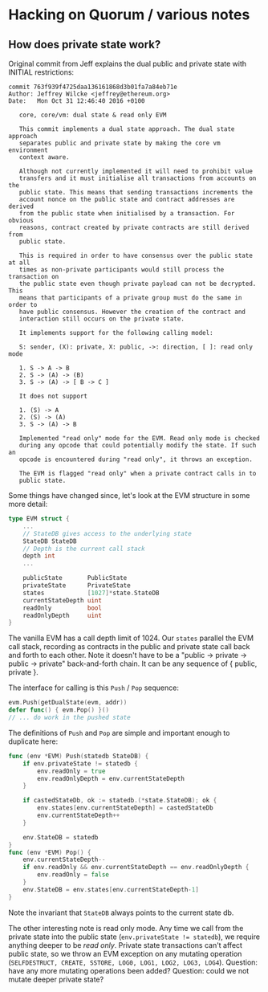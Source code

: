 # Hacking on Quorum / various notes

## How does private state work?

Original commit from Jeff explains the dual public and private state with INITIAL restrictions:
```
commit 763f939f4725daa136161868d3b01fa7a84eb71e
Author: Jeffrey Wilcke <jeffrey@ethereum.org>
Date:   Mon Oct 31 12:46:40 2016 +0100

   core, core/vm: dual state & read only EVM

   This commit implements a dual state approach. The dual state approach
   separates public and private state by making the core vm environment
   context aware.

   Although not currently implemented it will need to prohibit value
   transfers and it must initialise all transactions from accounts on the
   public state. This means that sending transactions increments the
   account nonce on the public state and contract addresses are derived
   from the public state when initialised by a transaction. For obvious
   reasons, contract created by private contracts are still derived from
   public state.

   This is required in order to have consensus over the public state at all
   times as non-private participants would still process the transaction on
   the public state even though private payload can not be decrypted. This
   means that participants of a private group must do the same in order to
   have public consensus. However the creation of the contract and
   interaction still occurs on the private state.

   It implements support for the following calling model:

   S: sender, (X): private, X: public, ->: direction, [ ]: read only mode

   1. S -> A -> B
   2. S -> (A) -> (B)
   3. S -> (A) -> [ B -> C ]

   It does not support

   1. (S) -> A
   2. (S) -> (A)
   3. S -> (A) -> B

   Implemented "read only" mode for the EVM. Read only mode is checked
   during any opcode that could potentially modify the state. If such an
   opcode is encountered during "read only", it throws an exception.

   The EVM is flagged "read only" when a private contract calls in to
   public state.
```


Some things have changed since, let's look at the EVM structure in some more detail:

```go
type EVM struct {
	...
	// StateDB gives access to the underlying state
	StateDB StateDB
	// Depth is the current call stack
	depth int
	...

	publicState       PublicState
	privateState      PrivateState
	states            [1027]*state.StateDB
	currentStateDepth uint
	readOnly          bool
	readOnlyDepth     uint
}
```

The vanilla EVM has a call depth limit of 1024. Our `states` parallel the EVM call stack, recording as contracts in the public and private state call back and forth to each other. Note it doesn't have to be a "public -> private -> public -> private" back-and-forth chain. It can be any sequence of { public, private }.

The interface for calling is this `Push` / `Pop` sequence:

```go
evm.Push(getDualState(evm, addr))
defer func() { evm.Pop() }()
// ... do work in the pushed state
```

The definitions of `Push` and `Pop` are simple and important enough to duplicate here:

```go
func (env *EVM) Push(statedb StateDB) {
	if env.privateState != statedb {
		env.readOnly = true
		env.readOnlyDepth = env.currentStateDepth
	}

	if castedStateDb, ok := statedb.(*state.StateDB); ok {
		env.states[env.currentStateDepth] = castedStateDb
		env.currentStateDepth++
	}

	env.StateDB = statedb
}
func (env *EVM) Pop() {
	env.currentStateDepth--
	if env.readOnly && env.currentStateDepth == env.readOnlyDepth {
		env.readOnly = false
	}
	env.StateDB = env.states[env.currentStateDepth-1]
}
```

Note the invariant that `StateDB` always points to the current state db.

The other interesting note is read only mode. Any time we call from the private state into the public state (`env.privateState != statedb`), we require anything deeper to be *read only*. Private state transactions can't affect public state, so we throw an EVM exception on any mutating operation (`SELFDESTRUCT, CREATE, SSTORE, LOG0, LOG1, LOG2, LOG3, LOG4`). Question: have any more mutating operations been added? Question: could we not mutate deeper private state?
